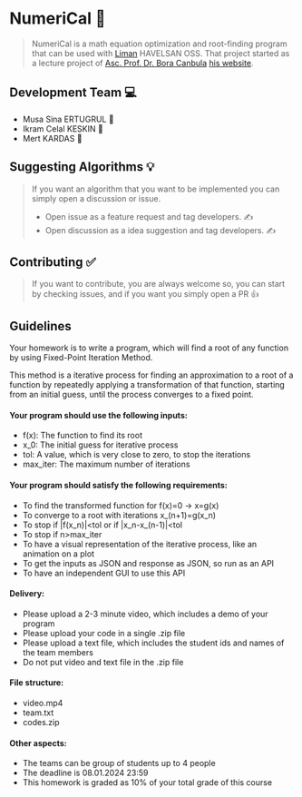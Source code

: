 # NumeriCal :abacus:

> NumeriCal is a math equation optimization and root-finding program that can be used with [Liman](https://github.com/limanmys/core) HAVELSAN OSS. That project started as a lecture project of [Asc. Prof. Dr. Bora Canbula](https://github.com/canbula) [his website](https://canbula.com/).

## Development Team :computer:
* Musa Sina ERTUGRUL :muscle:
* Ikram Celal KESKIN :muscle:
* Mert KARDAS :muscle:

## Suggesting Algorithms :bulb:

> If you want an algorithm that you want to be implemented you can simply open a discussion or issue.
> * Open issue as a feature request and tag developers. :writing_hand:
> * Open discussion as a idea suggestion and tag developers. :writing_hand:

## Contributing :white_check_mark:

> If you want to contribute, you are always welcome so, you can start by checking issues, and if you want you simply open a PR :thumbsup:

## Guidelines

Your homework is to write a program, which will find a root of any function by using Fixed-Point Iteration Method. 

This method is a iterative process for finding an approximation to a root of a function by repeatedly applying a transformation of that function, starting from an initial guess, until the process converges to a fixed point.

#### Your program should use the following inputs:

* f(x): The function to find its root
* x_0: The initial guess for iterative process
* tol: A value, which is very close to zero, to stop the iterations
* max_iter: The maximum number of iterations

#### Your program should satisfy the following requirements:

* To find the transformed function for f(x)=0 -> x=g(x)
* To converge to a root with iterations x_(n+1)=g(x_n)
* To stop if |f(x_n)|<tol or if |x_n-x_(n-1)|<tol
* To stop if n>max_iter
* To have a visual representation of the iterative process, like an animation on a plot
* To get the inputs as JSON and response as JSON, so run as an API
* To have an independent GUI to use this API

#### Delivery:

* Please upload a 2-3 minute video, which includes a demo of your program
* Please upload your code in a single .zip file
* Please upload a text file, which includes the student ids and names of the team members
* Do not put video and text file in the .zip file

#### File structure:
* video.mp4
* team.txt
* codes.zip

#### Other aspects:
* The teams can be group of students up to 4 people
* The deadline is 08.01.2024 23:59
* This homework is graded as 10% of your total grade of this course
